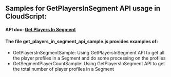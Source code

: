 ## Samples for GetPlayersInSegment API usage in CloudScript:

#### API doc: [Get Players In Segment](https://learn.microsoft.com/en-us/rest/api/playfab/server/play-stream/get-players-in-segment?view=playfab-rest)

#### The file get_players_in_segment_api_sample.js provides examples of:

- GetPlayersInSegmentSample: Using GetPlayersInSegment API to get all the player profiles in a Segment and do some processing on the profiles
- GetSegmentPlayerCountSample: Using GetPlayersInSegment API to get the total number of player profiles in a Segment